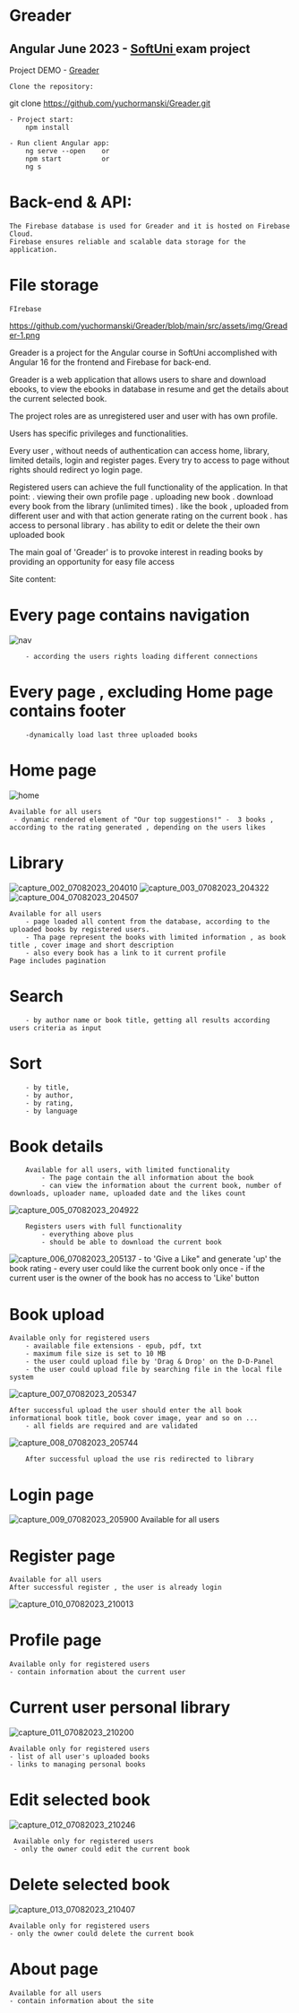 <h1>Greader</h1>

<h2>Angular June 2023 - <a href="https://softuni.bg" target=_blank alt="Softuni page">SoftUni </a>exam project</h2>

<p>Project DEMO - <a href="https://greader.vercel.app" target="_blank">Greader</a></p>

    Clone the repository:

git clone https://github.com/yuchormanski/Greader.git

    - Project start:
        npm install

    - Run client Angular app:
        ng serve --open    or
        npm start          or
        ng s

# Back-end & API:

    The Firebase database is used for Greader and it is hosted on Firebase Cloud.
    Firebase ensures reliable and scalable data storage for the application.

# File storage

    FIrebase

https://github.com/yuchormanski/Greader/blob/main/src/assets/img/Greader-1.png

Greader is a project for the Angular course in SoftUni accomplished with Angular 16 for the frontend and Firebase for back-end.

Greader is a web application that allows users to share and download ebooks, to view the ebooks in database in resume and get the details about the current selected book.

The project roles are as unregistered user and user with has own profile.

Users has specific privileges and functionalities.

Every user , without needs of authentication can access home, library, limited details, login and register pages.
Every try to access to page without rights should redirect yo login page.

Registered users can achieve the full functionality of the application. In that point:
. viewing their own profile page
. uploading new book
. download every book from the library (unlimited times)
. like the book , uploaded from different user and with that action generate rating on the current book
. has access to personal library
. has ability to edit or delete the their own uploaded book

The main goal of 'Greader' is to provoke interest in reading books by providing an opportunity for easy file access

Site content:

# Every page contains navigation
![nav](https://github.com/yuchormanski/Greader/assets/693307/f5329eb0-3738-4473-b286-50caf5dc311d)

        - according the users rights loading different connections

# Every page , excluding Home page contains footer

        -dynamically load last three uploaded books

# Home page

![home](https://github.com/yuchormanski/Greader/assets/693307/ed7ece35-24e4-4893-9742-68bcf524e69c)

    Available for all users
     - dynamic rendered element of "Our top suggestions!" -  3 books , according to the rating generated , depending on the users likes

# Library
![capture_002_07082023_204010](https://github.com/yuchormanski/Greader/assets/693307/4aa0b861-6fb3-4dfb-b1a8-65d534d0d0d3)
![capture_003_07082023_204322](https://github.com/yuchormanski/Greader/assets/693307/98333172-d103-44fd-83de-11812851afa8)
![capture_004_07082023_204507](https://github.com/yuchormanski/Greader/assets/693307/6a24eaf8-c690-4842-aa01-29968dc8c626)

    Available for all users
        - page loaded all content from the database, according to the uploaded books by registered users.
        - Tha page represent the books with limited information , as book title , cover image and short description
        - also every book has a link to it current profile
    Page includes pagination
# Search
        - by author name or book title, getting all results according users criteria as input
# Sort
        - by title,
        - by author,
        - by rating,
        - by language

# Book details

        Available for all users, with limited functionality
            - The page contain the all information about the book
            - can view the information about the current book, number of downloads, uploader name, uploaded date and the likes count
            
![capture_005_07082023_204922](https://github.com/yuchormanski/Greader/assets/693307/995df9c9-5e5d-46fc-a48c-690b12801d72)

        Registers users with full functionality
            - everything above plus
            - should be able to download the current book
![capture_006_07082023_205137](https://github.com/yuchormanski/Greader/assets/693307/0c6ff107-9d9b-4584-b1f2-18053bfc9246)
            - to 'Give a Like" and generate 'up' the book rating
            - every user could like the current book only once
            - if the current user is the owner of the book has no access to 'Like' button

# Book upload

    Available only for registered users
        - available file extensions - epub, pdf, txt
        - maximum file size is set to 10 MB
        - the user could upload file by 'Drag & Drop' on the D-D-Panel
        - the user could upload file by searching file in the local file system
![capture_007_07082023_205347](https://github.com/yuchormanski/Greader/assets/693307/2c715bea-1d87-4ff3-8b17-8386dea27f4d)

    After successful upload the user should enter the all book informational book title, book cover image, year and so on ...
        - all fields are required and are validated
![capture_008_07082023_205744](https://github.com/yuchormanski/Greader/assets/693307/3efb7b2e-bf5e-4df1-98ca-2d551c786399)

        After successful upload the use ris redirected to library

# Login page

![capture_009_07082023_205900](https://github.com/yuchormanski/Greader/assets/693307/33726de6-bd23-4d59-8797-526fcc79e660)
    Available for all users

# Register page

    Available for all users
    After successful register , the user is already login
![capture_010_07082023_210013](https://github.com/yuchormanski/Greader/assets/693307/f9ab2a24-f737-434f-87f1-ca02b3815338)

# Profile page

    Available only for registered users
    - contain information about the current user

# Current user personal library
![capture_011_07082023_210200](https://github.com/yuchormanski/Greader/assets/693307/e2da3e53-1c0e-45f4-8e6b-cccb4fa60aed)

    Available only for registered users
    - list of all user's uploaded books
    - links to managing personal books

# Edit selected book
![capture_012_07082023_210246](https://github.com/yuchormanski/Greader/assets/693307/d6efdc75-81a0-4a50-95b4-bbda554073fa)

     Available only for registered users
     - only the owner could edit the current book

# Delete selected book
![capture_013_07082023_210407](https://github.com/yuchormanski/Greader/assets/693307/03cbe0ec-1fd1-4f28-be32-0cbfc26f8a80)

    Available only for registered users
    - only the owner could delete the current book

# About page

    Available for all users
    - contain information about the site
